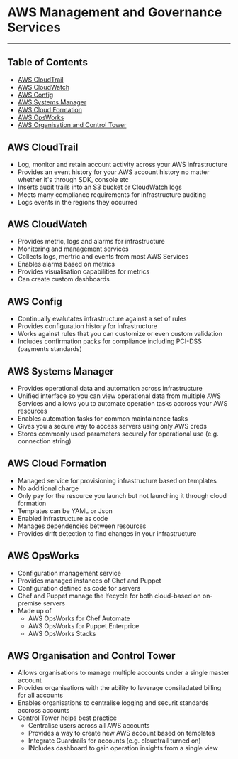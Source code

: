 # AWS Management and Governance Services

- - - -

## Table of Contents

* [AWS CloudTrail](https://github.com/Mr-Bally/DevNotes/blob/main/AWS/AwsContentAndNetworkDeliveryServices.md#aws-cloudtrail)
* [AWS CloudWatch](https://github.com/Mr-Bally/DevNotes/blob/main/AWS/AwsContentAndNetworkDeliveryServices.md#aws-cloudwatch)
* [AWS Config](https://github.com/Mr-Bally/DevNotes/blob/main/AWS/AwsContentAndNetworkDeliveryServices.md#aws-config)
* [AWS Systems Manager](https://github.com/Mr-Bally/DevNotes/blob/main/AWS/AwsContentAndNetworkDeliveryServices.md#aws-systems-manager)
* [AWS Cloud Formation](https://github.com/Mr-Bally/DevNotes/blob/main/AWS/AwsContentAndNetworkDeliveryServices.md#aws-cloud-formation)
* [AWS OpsWorks](https://github.com/Mr-Bally/DevNotes/blob/main/AWS/AwsContentAndNetworkDeliveryServices.md#aws-opsworks)
* [AWS Organisation and Control Tower](https://github.com/Mr-Bally/DevNotes/blob/main/AWS/AwsContentAndNetworkDeliveryServices.md#aws-organisation-and-control-tower)

## AWS CloudTrail

* Log, monitor and retain account activity across your AWS infrastructure
* Provides an event history for your AWS account history no matter whether it's through SDK, console etc
* Inserts audit trails into an S3 bucket or CloudWatch logs
* Meets many compliance requirements for infrastructure auditing
* Logs events in the regions they occurred

## AWS CloudWatch

* Provides metric, logs and alarms for infrastructure
* Monitoring and management services
* Collects logs, mertric and events from most AWS Services
* Enables alarms based on metrics
* Provides visualisation capabilities for metrics
* Can create custom dashboards

## AWS Config

* Continually evalutates infrastructure against a set of rules
* Provides configuration history for infrastructure
* Works against rules that you can customize or even custom validation
* Includes confirmation packs for compliance including PCI-DSS (payments standards)

## AWS Systems Manager

* Provides operational data and automation across infrastructure
* Unified interface so you can view operational data from multiple AWS Services and allows you to automate operation tasks accross your AWS resources
* Enables automation tasks for common maintainance tasks
* Gives you a secure way to access servers using only AWS creds
* Stores commonly used parameters securely for operational use (e.g. connection string)

## AWS Cloud Formation

* Managed service for provisioning infrastructure based on templates
* No additional charge
* Only pay for the resource you launch but not launching it through cloud formation
* Templates can be YAML or Json
* Enabled infrastructure as code
* Manages dependencies between resources
* Provides drift detection to find changes in your infrastructure

## AWS OpsWorks

* Configuration management service
* Provides managed instances of Chef and Puppet
* Configuration defined as code for servers
* Chef and Puppet manage the lfecycle for both cloud-based on on-premise servers
* Made up of
  * AWS OpsWorks for Chef Automate
  * AWS OpsWorks for Puppet Enterprice
  * AWS OpsWorks Stacks

## AWS Organisation and Control Tower

* Allows organisations to manage multiple accounts under a single master account
* Provides organisations with the ability to leverage consiladated billing for all accounts
* Enables organisations to centralise logging and securit standards accross accounts
* Control Tower helps best practice
  * Centralise users across all AWS accounts
  * Provides a way to create new AWS account based on templates
  * Integrate Guardrails for accounts (e.g. cloudtrail turned on)
  * INcludes dashboard to gain operation insights from a single view
  